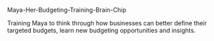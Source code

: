 
Maya-Her-Budgeting-Training-Brain-Chip

Training Maya to think through how businesses can better define their targeted budgets, learn new budgeting opportunities and insights.
